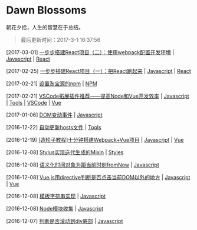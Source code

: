 # Dawn Blossoms

朝花夕拾，人生的智慧在于总结。

> 最后更新时间：2017-3-1 16:37:56

[2017-03-01] [一步步搭建React项目（二）：使用webpack配置开发环境](https://github.com/varHarrie/Dawn-Blossoms/issues/14) | [Javascript](https://github.com/varHarrie/Dawn-Blossoms/issues?q=is%3Aissue+is%3Aopen+label%3AJavascript)  | [React](https://github.com/varHarrie/Dawn-Blossoms/issues?q=is%3Aissue+is%3Aopen+label%3AReact)

[2017-02-25] [一步步搭建React项目（一）：把React跑起来](https://github.com/varHarrie/Dawn-Blossoms/issues/13) | [Javascript](https://github.com/varHarrie/Dawn-Blossoms/issues?q=is%3Aissue+is%3Aopen+label%3AJavascript)  | [React](https://github.com/varHarrie/Dawn-Blossoms/issues?q=is%3Aissue+is%3Aopen+label%3AReact)

[2017-02-21] [设置淘宝源的npm](https://github.com/varHarrie/Dawn-Blossoms/issues/11) | [NPM](https://github.com/varHarrie/Dawn-Blossoms/issues?q=is%3Aissue+is%3Aopen+label%3ANPM)

[2017-02-21] [VSCode拓展插件推荐——提高Node和Vue开发效率](https://github.com/varHarrie/Dawn-Blossoms/issues/10) | [Javascript](https://github.com/varHarrie/Dawn-Blossoms/issues?q=is%3Aissue+is%3Aopen+label%3AJavascript)  | [Tools](https://github.com/varHarrie/Dawn-Blossoms/issues?q=is%3Aissue+is%3Aopen+label%3ATools)  | [VSCode](https://github.com/varHarrie/Dawn-Blossoms/issues?q=is%3Aissue+is%3Aopen+label%3AVSCode)  | [Vue](https://github.com/varHarrie/Dawn-Blossoms/issues?q=is%3Aissue+is%3Aopen+label%3AVue)

[2017-01-06] [DOM变动事件](https://github.com/varHarrie/Dawn-Blossoms/issues/9) | [Javascript](https://github.com/varHarrie/Dawn-Blossoms/issues?q=is%3Aissue+is%3Aopen+label%3AJavascript)

[2016-12-22] [自动更新hosts文件](https://github.com/varHarrie/Dawn-Blossoms/issues/8) | [Tools](https://github.com/varHarrie/Dawn-Blossoms/issues?q=is%3Aissue+is%3Aopen+label%3ATools)

[2016-12-19] [[造轮子教程]十分钟搭建Webpack+Vue项目](https://github.com/varHarrie/Dawn-Blossoms/issues/7) | [Javascript](https://github.com/varHarrie/Dawn-Blossoms/issues?q=is%3Aissue+is%3Aopen+label%3AJavascript)  | [Vue](https://github.com/varHarrie/Dawn-Blossoms/issues?q=is%3Aissue+is%3Aopen+label%3AVue)

[2016-12-08] [Stylus实现迭代生成的Mixin](https://github.com/varHarrie/Dawn-Blossoms/issues/6) | [Styles](https://github.com/varHarrie/Dawn-Blossoms/issues?q=is%3Aissue+is%3Aopen+label%3AStyles)

[2016-12-08] [语义化时间对象为距当前时刻fromNow](https://github.com/varHarrie/Dawn-Blossoms/issues/5) | [Javascript](https://github.com/varHarrie/Dawn-Blossoms/issues?q=is%3Aissue+is%3Aopen+label%3AJavascript)

[2016-12-08] [Vue.js用directive判断是否点击当前DOM以外的地方](https://github.com/varHarrie/Dawn-Blossoms/issues/4) | [Javascript](https://github.com/varHarrie/Dawn-Blossoms/issues?q=is%3Aissue+is%3Aopen+label%3AJavascript)  | [Vue](https://github.com/varHarrie/Dawn-Blossoms/issues?q=is%3Aissue+is%3Aopen+label%3AVue)

[2016-12-08] [模板字符串实现](https://github.com/varHarrie/Dawn-Blossoms/issues/3) | [Javascript](https://github.com/varHarrie/Dawn-Blossoms/issues?q=is%3Aissue+is%3Aopen+label%3AJavascript)

[2016-12-08] [Node模块收集](https://github.com/varHarrie/Dawn-Blossoms/issues/2) | [Javascript](https://github.com/varHarrie/Dawn-Blossoms/issues?q=is%3Aissue+is%3Aopen+label%3AJavascript)

[2016-12-07] [判断是否滚动到div底部](https://github.com/varHarrie/Dawn-Blossoms/issues/1) | [Javascript](https://github.com/varHarrie/Dawn-Blossoms/issues?q=is%3Aissue+is%3Aopen+label%3AJavascript)

